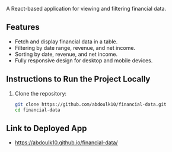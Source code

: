 A React-based application for viewing and filtering financial data.

## Features
- Fetch and display financial data in a table.
- Filtering by date range, revenue, and net income.
- Sorting by date, revenue, and net income.
- Fully responsive design for desktop and mobile devices.

## Instructions to Run the Project Locally
1. Clone the repository:
   ```bash
   git clone https://github.com/abdoulk10/financial-data.git
   cd financial-data

## Link to Deployed App
- https://abdoulk10.github.io/financial-data/
